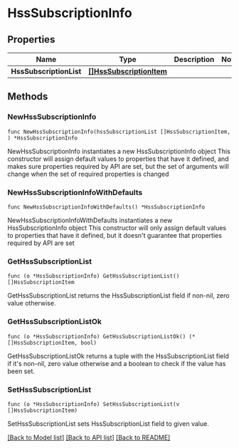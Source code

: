 # HssSubscriptionInfo

## Properties

Name | Type | Description | Notes
------------ | ------------- | ------------- | -------------
**HssSubscriptionList** | [**[]HssSubscriptionItem**](HssSubscriptionItem.md) |  | 

## Methods

### NewHssSubscriptionInfo

`func NewHssSubscriptionInfo(hssSubscriptionList []HssSubscriptionItem, ) *HssSubscriptionInfo`

NewHssSubscriptionInfo instantiates a new HssSubscriptionInfo object
This constructor will assign default values to properties that have it defined,
and makes sure properties required by API are set, but the set of arguments
will change when the set of required properties is changed

### NewHssSubscriptionInfoWithDefaults

`func NewHssSubscriptionInfoWithDefaults() *HssSubscriptionInfo`

NewHssSubscriptionInfoWithDefaults instantiates a new HssSubscriptionInfo object
This constructor will only assign default values to properties that have it defined,
but it doesn't guarantee that properties required by API are set

### GetHssSubscriptionList

`func (o *HssSubscriptionInfo) GetHssSubscriptionList() []HssSubscriptionItem`

GetHssSubscriptionList returns the HssSubscriptionList field if non-nil, zero value otherwise.

### GetHssSubscriptionListOk

`func (o *HssSubscriptionInfo) GetHssSubscriptionListOk() (*[]HssSubscriptionItem, bool)`

GetHssSubscriptionListOk returns a tuple with the HssSubscriptionList field if it's non-nil, zero value otherwise
and a boolean to check if the value has been set.

### SetHssSubscriptionList

`func (o *HssSubscriptionInfo) SetHssSubscriptionList(v []HssSubscriptionItem)`

SetHssSubscriptionList sets HssSubscriptionList field to given value.



[[Back to Model list]](../README.md#documentation-for-models) [[Back to API list]](../README.md#documentation-for-api-endpoints) [[Back to README]](../README.md)


